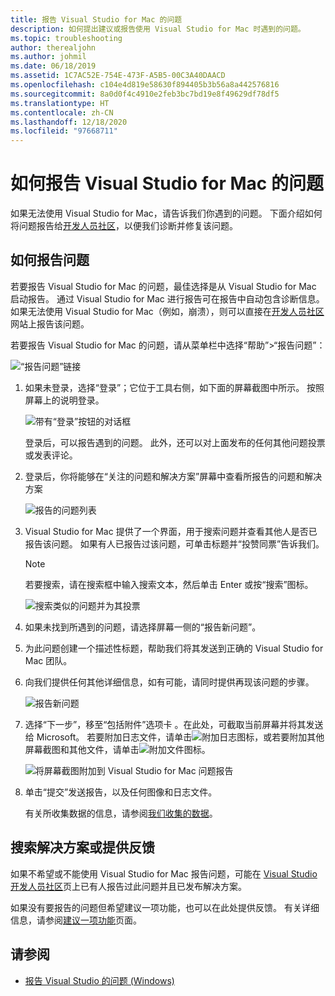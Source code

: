 ```yaml
---
title: 报告 Visual Studio for Mac 的问题
description: 如何提出建议或报告使用 Visual Studio for Mac 时遇到的问题。
ms.topic: troubleshooting
author: therealjohn
ms.author: johmil
ms.date: 06/18/2019
ms.assetid: 1C7AC52E-754E-473F-A5B5-00C3A40DAACD
ms.openlocfilehash: c104e4d819e58630f894405b3b56a8a442576816
ms.sourcegitcommit: 8a0d0f4c4910e2feb3bc7bd19e8f49629df78df5
ms.translationtype: HT
ms.contentlocale: zh-CN
ms.lasthandoff: 12/18/2020
ms.locfileid: "97668711"
---
```

# <a name="how-to-report-a-problem-in-visual-studio-for-mac"></a>如何报告 Visual Studio for Mac 的问题

如果无法使用 Visual Studio for Mac，请告诉我们你遇到的问题。 下面介绍如何将问题报告给[开发人员社区](https://aka.ms/feedback/report?space=41)，以便我们诊断并修复该问题。

## <a name="how-to-report-a-problem"></a>如何报告问题

若要报告 Visual Studio for Mac 的问题，最佳选择是从 Visual Studio for Mac 启动报告。 通过 Visual Studio for Mac 进行报告可在报告中自动包含诊断信息。 如果无法使用 Visual Studio for Mac（例如，崩溃），则可以直接在[开发人员社区](https://aka.ms/feedback/report?space=41)网站上报告该问题。

若要报告 Visual Studio for Mac 的问题，请从菜单栏中选择“帮助”>“报告问题”：

![“报告问题”链接](media/report-problem-image1.png)

1. 如果未登录，选择“登录”；它位于工具右侧，如下面的屏幕截图中所示。 按照屏幕上的说明登录。

    ![带有“登录”按钮的对话框](media/report-problem-image2.png)

    登录后，可以报告遇到的问题。 此外，还可以对上面发布的任何其他问题投票或发表评论。

1. 登录后，你将能够在“关注的问题和解决方案”屏幕中查看所报告的问题和解决方案

    ![报告的问题列表](media/report-problem-image3.png)

1. Visual Studio for Mac 提供了一个界面，用于搜索问题并查看其他人是否已报告该问题。 如果有人已报告过该问题，可单击标题并“投赞同票”告诉我们。
   > [!NOTE]
   > 若要搜索，请在搜索框中输入搜索文本，然后单击 Enter 或按“搜索”图标。

   ![搜索类似的问题并为其投票](media/report-problem-image4.png)

1. 如果未找到所遇到的问题，请选择屏幕一侧的“报告新问题”。

1. 为此问题创建一个描述性标题，帮助我们将其发送到正确的 Visual Studio for Mac 团队。

1. 向我们提供任何其他详细信息，如有可能，请同时提供再现该问题的步骤。

   ![报告新问题](media/report-problem-image5.png)

1. 选择“下一步”，移至“包括附件”选项卡 。在此处，可截取当前屏幕并将其发送给 Microsoft。 若要附加日志文件，请单击![附加日志](media/report-problem-attach-logs.png)图标，或若要附加其他屏幕截图和其他文件，请单击![附加文件](media/report-problem-attach-file.png)图标。

   ![将屏幕截图附加到 Visual Studio for Mac 问题报告](media/report-problem-image6.png)

1. 单击“提交”发送报告，以及任何图像和日志文件。

   有关所收集数据的信息，请参阅[我们收集的数据](/visualstudio/ide/developer-community-privacy#data-we-collect)。

## <a name="search-for-solutions-or-provide-feedback"></a>搜索解决方案或提供反馈

如果不希望或不能使用 Visual Studio for Mac 报告问题，可能在 [Visual Studio 开发人员社区](https://aka.ms/feedback/report?space=41/)页上已有人报告过此问题并且已发布解决方案。

如果没有要报告的问题但希望建议一项功能，也可以在此处提供反馈。 有关详细信息，请参阅[建议一项功能](https://aka.ms/feedback/suggest?space=41)页面。

## <a name="see-also"></a>请参阅

- [报告 Visual Studio 的问题 (Windows)](/visualstudio/ide/how-to-report-a-problem-with-visual-studio-2017)
